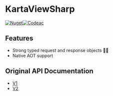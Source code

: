 # KartaViewSharp
[![Nuget](https://img.shields.io/nuget/v/KartaViewSharp "nuget")](https://www.nuget.org/packages/KartaViewSharp)[![Codeac](https://static.codeac.io/badges/2-731878751.svg "Codeac")](https://app.codeac.io/github/archanox/KartaViewSharp)

## Features

* Strong typed request and response objects 💪🏻
* Native AOT support


## Original API Documentation

* [V1](https://api.openstreetcam.org/api/doc.html)
* [V2](http://doc.kartaview.org/)